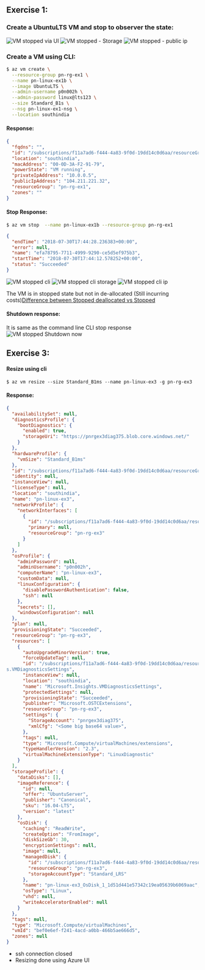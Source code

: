 ## Exercise 1:
### Create a UbuntuLTS VM and stop to observer the state:

![VM stopped via UI](./ex1_stop_deallocated.png)
![VM stopped - Storage](./ex1_stop_vm_storage.png)
![VM stopped - public ip](./ex1_stop_vm_ip.png)

### Create a VM using CLI:
```bash
$ az vm create \
  --resource-group pn-rg-ex1 \
  --name pn-linux-ex1b \
  --image UbuntuLTS \
  --admin-username p0n002h \
  --admin-password linux@lts123 \
  --size Standard_B1s \
  --nsg pn-linux-ex1-nsg \
  --location southindia
```
#### Response:
```json
{
  "fqdns": "",
  "id": "/subscriptions/f11a7ad6-f444-4a83-9f0d-19dd14c0d6aa/resourceGroups/pn-rg-ex1/providers/Microsoft.Compute/virtualMachines/pn-linux-ex1b",
  "location": "southindia",
  "macAddress": "00-0D-3A-F2-91-79",
  "powerState": "VM running",
  "privateIpAddress": "10.0.0.5",
  "publicIpAddress": "104.211.221.32",
  "resourceGroup": "pn-rg-ex1",
  "zones": ""
}
```

#### Stop Response:
```bash
$ az vm stop  --name pn-linux-ex1b --resource-group pn-rg-ex1
```
```json
{
  "endTime": "2018-07-30T17:44:28.236383+00:00",
  "error": null,
  "name": "efa78795-7711-4999-9290-ce5d5ef975b3",
  "startTime": "2018-07-30T17:44:12.578252+00:00",
  "status": "Succeeded"
}
```
![VM stopped cli](./ex1b_vm_stop.png)
![VM stopped cli storage](./ex1b_vm_stop_disk.png)
![VM stopped cli ip](./ex1b_vm_stop_ip.png)

The VM is in stopped state but not in de-allocated (Still incurring costs)[Difference between Stopped deallocated vs Stopped](https://blogs.technet.microsoft.com/gbanin/2015/04/22/difference-between-the-states-of-azure-virtual-machines-stopped-and-stopped-deallocated/)

#### Shutdown response:

It is same as the command line CLI stop response
![VM stopped Shutdown now](./ex1c_vm_stop_shutdown.png)


## Exercise 3:

#### Resize using cli
```
$ az vm resize --size Standard_B1ms --name pn-linux-ex3 -g pn-rg-ex3
```
#### Response:
```json
{
  "availabilitySet": null,
  "diagnosticsProfile": {
    "bootDiagnostics": {
      "enabled": true,
      "storageUri": "https://pnrgex3diag375.blob.core.windows.net/"
    }
  },
  "hardwareProfile": {
    "vmSize": "Standard_B1ms"
  },
  "id": "/subscriptions/f11a7ad6-f444-4a83-9f0d-19dd14c0d6aa/resourceGroups/pn-rg-ex3/providers/Microsoft.Compute/virtualMachines/pn-linux-ex3",
  "identity": null,
  "instanceView": null,
  "licenseType": null,
  "location": "southindia",
  "name": "pn-linux-ex3",
  "networkProfile": {
    "networkInterfaces": [
      {
        "id": "/subscriptions/f11a7ad6-f444-4a83-9f0d-19dd14c0d6aa/resourceGroups/pn-rg-ex3/providers/Microsoft.Network/networkInterfaces/pn-linux-ex3626",
        "primary": null,
        "resourceGroup": "pn-rg-ex3"
      }
    ]
  },
  "osProfile": {
    "adminPassword": null,
    "adminUsername": "p0n002h",
    "computerName": "pn-linux-ex3",
    "customData": null,
    "linuxConfiguration": {
      "disablePasswordAuthentication": false,
      "ssh": null
    },
    "secrets": [],
    "windowsConfiguration": null
  },
  "plan": null,
  "provisioningState": "Succeeded",
  "resourceGroup": "pn-rg-ex3",
  "resources": [
    {
      "autoUpgradeMinorVersion": true,
      "forceUpdateTag": null,
      "id": "/subscriptions/f11a7ad6-f444-4a83-9f0d-19dd14c0d6aa/resourceGroups/pn-rg-ex3/providers/Microsoft.Compute/virtualMachines/pn-linux-ex3/extensions/Microsoft.Insight
s.VMDiagnosticsSettings",
      "instanceView": null,
      "location": "southindia",
      "name": "Microsoft.Insights.VMDiagnosticsSettings",
      "protectedSettings": null,
      "provisioningState": "Succeeded",
      "publisher": "Microsoft.OSTCExtensions",
      "resourceGroup": "pn-rg-ex3",
      "settings": {
        "StorageAccount": "pnrgex3diag375",
        "xmlCfg": "<Some big base64 value>",
      },
      "tags": null,
      "type": "Microsoft.Compute/virtualMachines/extensions",
      "typeHandlerVersion": "2.3",
      "virtualMachineExtensionType": "LinuxDiagnostic"
    }
  ],
  "storageProfile": {
    "dataDisks": [],
    "imageReference": {
      "id": null,
      "offer": "UbuntuServer",
      "publisher": "Canonical",
      "sku": "16.04-LTS",
      "version": "latest"
    },
    "osDisk": {
      "caching": "ReadWrite",
      "createOption": "FromImage",
      "diskSizeGb": 30,
      "encryptionSettings": null,
      "image": null,
      "managedDisk": {
        "id": "/subscriptions/f11a7ad6-f444-4a83-9f0d-19dd14c0d6aa/resourceGroups/pn-rg-ex3/providers/Microsoft.Compute/disks/pn-linux-ex3_OsDisk_1_1d51d441e57342c19ea05639b6069aac",
        "resourceGroup": "pn-rg-ex3",
        "storageAccountType": "Standard_LRS"
      },
      "name": "pn-linux-ex3_OsDisk_1_1d51d441e57342c19ea05639b6069aac",
      "osType": "Linux",
      "vhd": null,
      "writeAcceleratorEnabled": null
    }
  },
  "tags": null,
  "type": "Microsoft.Compute/virtualMachines",
  "vmId": "bef0e6ef-f241-4acd-a0bb-466b5ae666d5",
  "zones": null
}
```
* ssh connection closed
* Resizing done using Azure UI
